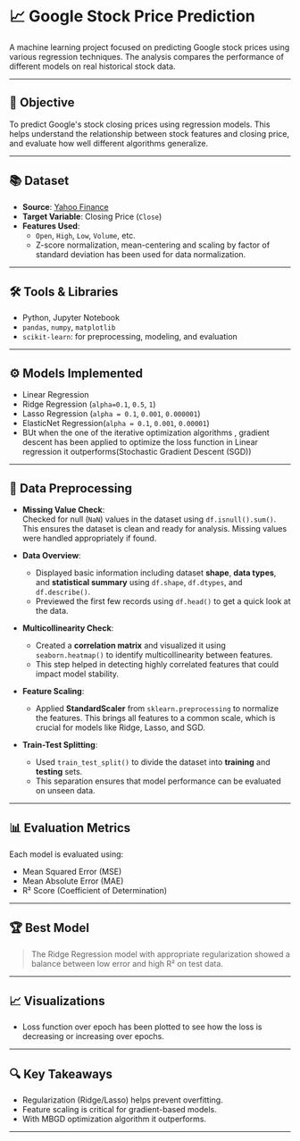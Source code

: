 # 📈 Google Stock Price Prediction

A machine learning project focused on predicting Google stock prices using various regression techniques. The analysis compares the performance of different models on real historical stock data.

---


## 🎯 Objective
To predict Google's stock closing prices using regression models. This helps understand the relationship between stock features and closing price, and evaluate how well different algorithms generalize.

---

## 📚 Dataset
- **Source**: [Yahoo Finance](https://www.kaggle.com/datasets/alirezajavid1999/google-stock-2010-2023/data)
- **Target Variable**: Closing Price (`Close`)
- **Features Used**:
  - `Open`, `High`, `Low`, `Volume`, etc.
  - Z-score normalization, mean-centering and scaling by factor of standard deviation has been used for data normalization.

---

## 🛠️ Tools & Libraries
- Python, Jupyter Notebook
- `pandas`, `numpy`, `matplotlib`
- `scikit-learn`: for preprocessing, modeling, and evaluation

---

## ⚙️ Models Implemented
- Linear Regression
- Ridge Regression (`alpha=0.1`, `0.5`, `1`)
- Lasso Regression (`alpha = 0.1`, `0.001`, `0.000001`)
- ElasticNet Regression(`alpha = 0.1`, `0.001`, `0.00001`)
- BUt when the one of the iterative optimization algorithms , gradient descent has been applied to optimize the loss function in Linear regression it outperforms(Stochastic Gradient Descent (SGD))

---

## 🧹 Data Preprocessing

- **Missing Value Check**:  
  Checked for null (`NaN`) values in the dataset using `df.isnull().sum()`. This ensures the dataset is clean and ready for analysis. Missing values were handled appropriately if found.

- **Data Overview**:  
  - Displayed basic information including dataset **shape**, **data types**, and **statistical summary** using `df.shape`, `df.dtypes`, and `df.describe()`.
  - Previewed the first few records using `df.head()` to get a quick look at the data.

- **Multicollinearity Check**:  
  - Created a **correlation matrix** and visualized it using `seaborn.heatmap()` to identify multicollinearity between features.
  - This step helped in detecting highly correlated features that could impact model stability.

- **Feature Scaling**:  
  - Applied **StandardScaler** from `sklearn.preprocessing` to normalize the features. This brings all features to a common scale, which is crucial for models like Ridge, Lasso, and SGD.

- **Train-Test Splitting**:  
  - Used `train_test_split()` to divide the dataset into **training** and **testing** sets.
  - This separation ensures that model performance can be evaluated on unseen data.



---

## 📊 Evaluation Metrics
Each model is evaluated using:
- Mean Squared Error (MSE)
- Mean Absolute Error (MAE)
- R² Score (Coefficient of Determination)

---

## 🏆 Best Model
> The Ridge Regression model with appropriate regularization showed a balance between low error and high R² on test data.

---

## 📈 Visualizations
- Loss function over epoch has been plotted to see how the loss is decreasing or increasing over epochs.

---

## 🔍 Key Takeaways
- Regularization (Ridge/Lasso) helps prevent overfitting.
- Feature scaling is critical for gradient-based models.
- With MBGD optimization algorithm it outperforms.


---

